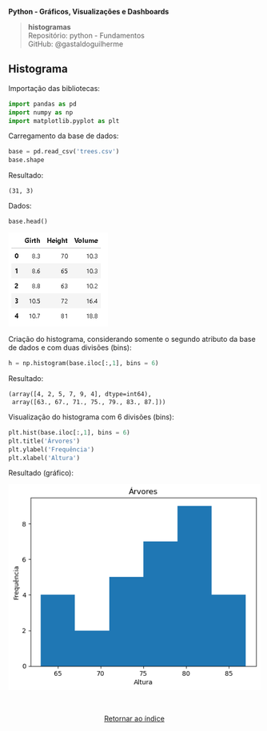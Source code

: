 **Python - Gráficos, Visualizações e Dashboards** 
>**histogramas**    
> Repositório: python - Fundamentos  
> GitHub: @gastaldoguilherme
&nbsp;


## Histograma

Importação das bibliotecas:

```python
import pandas as pd
import numpy as np
import matplotlib.pyplot as plt
```

Carregamento da base de dados:

```python
base = pd.read_csv('trees.csv')
base.shape
```

Resultado:

```
(31, 3)
```

Dados:

```python
base.head()
```

![Alt text](/assets/10-1.png)

Criação do histograma, considerando somente o segundo atributo da base de dados e com duas divisões (bins):

```python
h = np.histogram(base.iloc[:,1], bins = 6)
```

Resultado:

```
(array([4, 2, 5, 7, 9, 4], dtype=int64),
 array([63., 67., 71., 75., 79., 83., 87.]))
```

Visualização do histograma com 6 divisões (bins):

```python
plt.hist(base.iloc[:,1], bins = 6)
plt.title('Árvores')
plt.ylabel('Frequência')
plt.xlabel('Altura')
```

Resultado (gráfico):

![Árvores](/assets/10-2.png)



&nbsp;

<div align="center">
   
[Retornar ao índice](/README.md)

</div>
